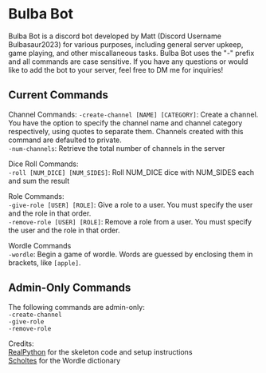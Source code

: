 # Bulba Bot

Bulba Bot is a discord bot developed by Matt (Discord Username Bulbasaur2023) for various purposes, including general server upkeep, game playing, and other miscallaneous tasks. Bulba Bot uses the "-" prefix and all commands are case sensitive. If you have any questions or would like to add the bot to your server, feel free to DM me for inquiries!

## Current Commands

Channel Commands:
```-create-channel [NAME] [CATEGORY]```: Create a channel. You have the option to specify the channel name and channel category respectively, using quotes to separate them. Channels created with this command are defaulted to private.  
```-num-channels```: Retrieve the total number of channels in the server  

Dice Roll Commands:  
```-roll [NUM_DICE] [NUM_SIDES]```: Roll NUM_DICE dice with NUM_SIDES each and sum the result  

Role Commands:  
```-give-role [USER] [ROLE]```: Give a role to a user. You must specify the user and the role in that order.  
```-remove-role [USER] [ROLE]```: Remove a role from a user. You must specify the user and the role in that order. 

Wordle Commands  
```-wordle```: Begin a game of wordle. Words are guessed by enclosing them in brackets, like ```[apple]```.  

## Admin-Only Commands
The following commands are admin-only:  
```-create-channel```  
```-give-role```  
```-remove-role```  

Credits:  
[RealPython](https://realpython.com/how-to-make-a-discord-bot-python/) for the skeleton code and setup instructions  
[Scholtes](https://gist.github.com/scholtes/94f3c0303ba6a7768b47583aff36654d) for the Wordle dictionary  